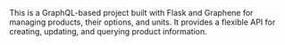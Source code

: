 This is a GraphQL-based project built with Flask and Graphene for managing products, their options, and units. It provides a flexible API for creating, updating, and querying product information.